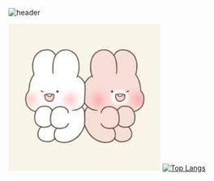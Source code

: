![header](https://capsule-render.vercel.app/api?type=soft&color=timeAuto&height=100&section=header&text=깃허브%20특강&fontSize=35)

<img src='images/Image20230228165351.jpg' width=300></img> [![Top Langs](https://github-readme-stats.vercel.app/api/top-langs/?username=yslee0540&layout=compact)](https://github.com/yslee0540/github-readme-stats)

<!-- [![*'s github stats](https://github-readme-stats.vercel.app/api?username=yslee0540)](https://github.com/yslee0540)

[![Top Langs](https://github-readme-stats.vercel.app/api/top-langs/?username=yslee0540)](https://github.com/yslee0540/github-readme-stats)

![C](https://img.shields.io/badge/-C-123456?style=flat-square&logo=C&logoColor=black)
![자바](https://img.shields.io/badge/-자바-007396?style=flat&logo=Java&logoColor=ffffff)
![Spring](https://img.shields.io/badge/-Spring-6DB33F?style=for-the-badge&logo=Spring&logoColor=white)
![TypeScript](https://img.shields.io/badge/-TypeScript-3178C6?style=flat-square&logo=TypeScript&logoColor=white)
![Serverless](https://img.shields.io/badge/-Serverless-FD5750?style=flat-square&logo=Serverless&logoColor=magenta)
![MariaDB](https://img.shields.io/badge/-MariaDB-1F305F?style=flat-square&logo=mariadb&logoColor=white)

# Hi there 👋
## Hi there 👋
### Hi there 👋
#### Hi there 👋
##### Hi there 👋
---

**두껍게** <br>
*이탤릭* <br>
~~스트라이크~~ <br>

* 1번
* 2번
- 1번
- 2번

[네이버](https://www.naver.com)

```
printf("안녕하세요");
```
:smirk:
:joy:
:rage:
-->
